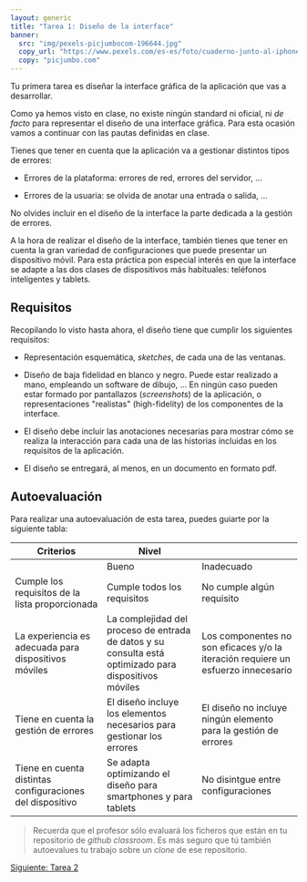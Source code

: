 ```yaml
---
layout: generic
title: "Tarea 1: Diseño de la interface"
banner:
  src: "img/pexels-picjumbocom-196644.jpg"
  copy_url: "https://www.pexels.com/es-es/foto/cuaderno-junto-al-iphone-en-la-mesa-196644/"
  copy: "picjumbo.com"
---
```


Tu primera tarea es diseñar la interface gráfica de la aplicación que
vas a desarrollar.


Como ya hemos visto en clase, no existe ningún standard ni oficial, ni
_de facto_ para representar el diseño de una interface gráfica. Para
esta ocasión vamos a continuar con las pautas definidas en clase.


Tienes que tener en cuenta que la aplicación va a gestionar distintos
tipos de errores:

  - Errores de la plataforma: errores de red, errores del servidor, ...
  
  - Errores de la usuaria: se olvida de anotar una entrada o salida, ...
  
No olvides incluir en el diseño de la interface la parte dedicada a la
gestión de errores.


A la hora de realizar el diseño de la interface, también tienes que
tener en cuenta la gran variedad de configuraciones que puede
presentar un dispositivo móvil. Para esta práctica pon especial
interés en que la interface se adapte a las dos clases de dispositivos
más habituales: teléfonos inteligentes y tablets.


## Requisitos

Recopilando lo visto hasta ahora, el diseño tiene que cumplir los
siguientes requisitos:

  - Representación esquemática, _sketches_, de cada una de las
    ventanas.
	
  - Diseño de baja fidelidad en blanco y negro. Puede estar realizado
    a mano, empleando un software de dibujo, ... En ningún caso pueden
    estar formado por pantallazos (_screenshots_) de la aplicación, o
    representaciones "realistas" (high-fidelity) de los componentes de
    la interface.
	
  - El diseño debe incluir las anotaciones necesarias para mostrar
    cómo se realiza la interacción para cada una de las historias
    incluidas en los requisitos de la aplicación.

  - El diseño se entregará, al menos, en un documento en formato pdf.


## Autoevaluación

Para realizar una autoevaluación de esta tarea, puedes guiarte por la
siguiente tabla:


| Criterios | Nivel ||
|-----------| ----- |-|
|           |  Bueno | Inadecuado |
| Cumple los requisitos de la lista proporcionada | Cumple todos los requisitos | No cumple algún requisito |
| La experiencia es adecuada para dispositivos móviles | La complejidad del proceso de entrada de datos y su consulta está optimizado para dispositivos móviles | Los componentes no son eficaces y/o la iteración requiere un esfuerzo innecesario |
| Tiene en cuenta la gestión de errores | El diseño incluye los elementos necesarios para gestionar los errores | El diseño no incluye ningún elemento para la gestión de errores  |
| Tiene en cuenta distintas configuraciones del dispositivo | Se adapta optimizando el diseño para smartphones y para tablets | No disintgue entre configuraciones |

> Recuerda que el profesor sólo evaluará los ficheros que están en tu
> repositorio de _github classroom_. Es más seguro que tú también
> autoevalues tu trabajo sobre un _clone_ de ese repositorio.


<a href="{{page.url|baseUrl}}tarea_2" class="paper-btn">Siguiente: Tarea 2</a>
